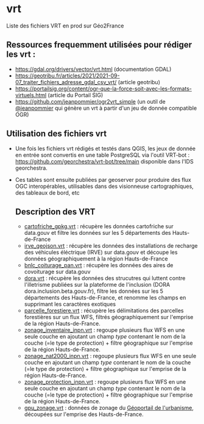 # vrt
Liste des fichiers VRT en prod sur Géo2France

## Ressources frequemment utilisées pour rédiger les vrt :
* https://gdal.org/drivers/vector/vrt.html (documentation GDAL)
* https://geotribu.fr/articles/2021/2021-09-07_traiter_fichiers_adresse_gdal_csv_vrt/ (article geotribu)
* https://portailsig.org/content/ogr-que-la-force-soit-avec-les-formats-virtuels.html (article du Portail SIG)
* https://github.com/jeanpommier/ogr2vrt_simple (un outil de [@jeanpommier]([https://www.github.com/jeanpommier) qui génère un vrt à partir d'un jeu de donnée compatible OGR)

## Utilisation des fichiers vrt
* Une fois les fichiers vrt rédigés et testés dans QGIS, les jeux de donnée en entrée sont convertis en une table PostgreSQL via l'outil VRT-bot : https://github.com/georchestra/vrt-bot/tree/main disponible dans l'IDS georchestra.
* Ces tables sont ensuite publiées par geoserver pour produire des flux OGC interopérables, utilisables dans des visionneuse cartographiques, des tableaux de bord, etc

  ## Description des VRT
  * [cartofriche_gpkg.vrt](cartofriche_gpkg.vrt) : récupère les données cartofriche sur data.gouv et filtre les données sur les 5 départements des Hauts-de-France
  * [irve_geojson.vrt](irve_geojson.vrt) : récupère les données des installations de recharge des véhicules éléctrique (IRVE) sur data.gouv et découpe les données géographiquement à la région Hauts-de-France
  * [bnlc_coiturage_pan.vrt](bnlc_coiturage_pan.vrt) : récupère les données des aires de covoiturage sur data.gouv
  * [dora.vrt](dora.vrt) : récupère les données des strucutres qui luttent contre l'illetrisme publiées sur la plateforme de l'inclusion (DORA dora.inclusion.beta.gouv.fr), filtre les données sur les 5 départements des Hauts-de-France, et renomme les champs en supprimant les caractères exotiques
  * [parcelle_forestiere.vrt](parcelle_forestiere.vrt) : récupère les délimitations des parcelles forestières sur un flux WFS, filtrés géographiquement sur l'emprise de la région Hauts-de-France.
  * [zonage_inventaire_inpn.vrt](zonage_inventaire_inpn.vrt) : regoupe plusieurs flux WFS en une seule couche en ajoutant un champ _type_ contenant le nom de la couche (=le type de protection) + filtre géographique sur l'emprise de la région Hauts-de-France.
  * [zonage_nat2000_inpn.vrt](zonage_nat2000_inpn.vrt) : regoupe plusieurs flux WFS en une seule couche en ajoutant un champ _type_ contenant le nom de la couche (=le type de protection) + filtre géographique sur l'emprise de la région Hauts-de-France.
  * [zonage_protection_inpn.vrt](zonage_protection_inpn.vrt) : regoupe plusieurs flux WFS en une seule couche en ajoutant un champ _type_ contenant le nom de la couche (=le type de protection) + filtre géographique sur l'emprise de la région Hauts-de-France.
  * [gpu_zonage.vrt](gpu_zonage.vrt) : données de zonage du [Géoportail de l'urbanisme](https://www.geoportail-urbanisme.gouv.fr/map), découpées sur l'emprise des Hauts-de-France.
